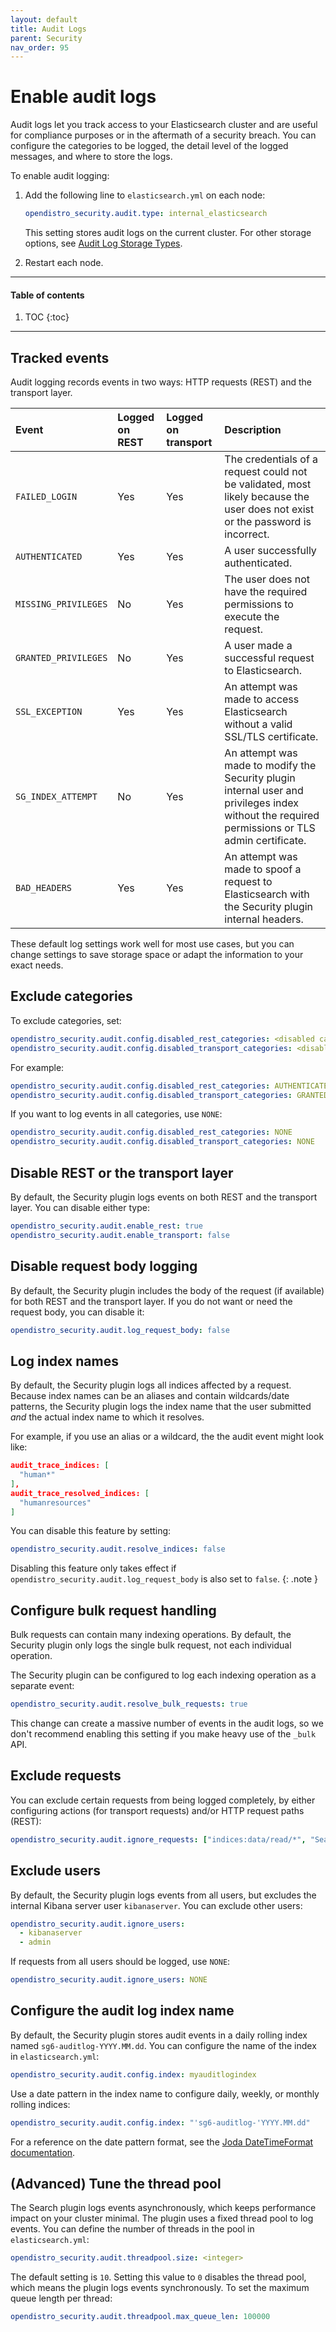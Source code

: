```yaml
---
layout: default
title: Audit Logs
parent: Security
nav_order: 95
---
```


# Enable audit logs

Audit logs let you track access to your Elasticsearch cluster and are useful for compliance purposes or in the aftermath of a security breach. You can configure the categories to be logged, the detail level of the logged messages, and where to store the logs.

To enable audit logging:

1. Add the following line to `elasticsearch.yml` on each node:

   ```yml
   opendistro_security.audit.type: internal_elasticsearch
   ```

   This setting stores audit logs on the current cluster. For other storage options, see [Audit Log Storage Types](../storage-types).

2. Restart each node.


---

#### Table of contents
1. TOC
{:toc}


---

## Tracked events

Audit logging records events in two ways: HTTP requests (REST) and the transport layer.

Event | Logged on REST | Logged on transport | Description
:--- | :--- | :--- | :---
`FAILED_LOGIN` | Yes | Yes | The credentials of a request could not be validated, most likely because the user does not exist or the password is incorrect.
`AUTHENTICATED` | Yes | Yes | A user successfully authenticated.
`MISSING_PRIVILEGES` | No | Yes | The user does not have the required permissions to execute the request.
`GRANTED_PRIVILEGES` | No | Yes | A user made a successful request to Elasticsearch.
`SSL_EXCEPTION` | Yes | Yes | An attempt was made to access Elasticsearch without a valid SSL/TLS certificate.
`SG_INDEX_ATTEMPT` | No | Yes | An attempt was made to modify the Security plugin internal user and privileges index without the required permissions or TLS admin certificate.
`BAD_HEADERS` | Yes | Yes | An attempt was made to spoof a request to Elasticsearch with the Security plugin internal headers.

These default log settings work well for most use cases, but you can change settings to save storage space or adapt the information to your exact needs.


## Exclude categories

To exclude categories, set:

```yml
opendistro_security.audit.config.disabled_rest_categories: <disabled categories>
opendistro_security.audit.config.disabled_transport_categories: <disabled categories>
```

For example:

```yml
opendistro_security.audit.config.disabled_rest_categories: AUTHENTICATED, SG_INDEX_ATTEMPT
opendistro_security.audit.config.disabled_transport_categories: GRANTED_PRIVILEGES
```

If you want to log events in all categories, use `NONE`:

```yml
opendistro_security.audit.config.disabled_rest_categories: NONE
opendistro_security.audit.config.disabled_transport_categories: NONE
```


## Disable REST or the transport layer

By default, the Security plugin logs events on both REST and the transport layer. You can disable either type:

```yml
opendistro_security.audit.enable_rest: true
opendistro_security.audit.enable_transport: false
```


## Disable request body logging

By default, the Security plugin includes the body of the request (if available) for both REST and the transport layer. If you do not want or need the request body, you can disable it:

```yml
opendistro_security.audit.log_request_body: false
```


## Log index names

By default, the Security plugin logs all indices affected by a request. Because index names can be an aliases and contain wildcards/date patterns, the Security plugin logs the index name that the user submitted *and* the actual index name to which it resolves.

For example, if you use an alias or a wildcard, the the audit event might look like:

```json
audit_trace_indices: [
  "human*"
],
audit_trace_resolved_indices: [
  "humanresources"
]
```

You can disable this feature by setting:

```yml
opendistro_security.audit.resolve_indices: false
```

Disabling this feature only takes effect if `opendistro_security.audit.log_request_body` is also set to `false`.
{: .note }


## Configure bulk request handling

Bulk requests can contain many indexing operations. By default, the Security plugin only logs the single bulk request, not each individual operation.

The Security plugin can be configured to log each indexing operation as a separate event:

```yml
opendistro_security.audit.resolve_bulk_requests: true
```

This change can create a massive number of events in the audit logs, so we don't recommend enabling this setting if you make heavy use of the `_bulk` API.


## Exclude requests

You can exclude certain requests from being logged completely, by either configuring actions (for transport requests) and/or HTTP request paths (REST):

```yml
opendistro_security.audit.ignore_requests: ["indices:data/read/*", "SearchRequest"]
```


## Exclude users

By default, the Security plugin logs events from all users, but excludes the internal Kibana server user `kibanaserver`. You can exclude other users:

```yml
opendistro_security.audit.ignore_users:
  - kibanaserver
  - admin
```

If requests from all users should be logged, use `NONE`:

```yml
opendistro_security.audit.ignore_users: NONE
```


## Configure the audit log index name

By default, the Security plugin stores audit events in a daily rolling index named `sg6-auditlog-YYYY.MM.dd`. You can configure the name of the index in `elasticsearch.yml`:

```yml
opendistro_security.audit.config.index: myauditlogindex
```

Use a date pattern in the index name to configure daily, weekly, or monthly rolling indices:

```yml
opendistro_security.audit.config.index: "'sg6-auditlog-'YYYY.MM.dd"
```

For a reference on the date pattern format, see the [Joda DateTimeFormat documentation](http://www.joda.org/joda-time/apidocs/org/joda/time/format/DateTimeFormat.html).


## (Advanced) Tune the thread pool

The Search plugin logs events asynchronously, which keeps performance impact on your cluster minimal. The plugin uses a fixed thread pool to log events. You can define the number of threads in the pool in `elasticsearch.yml`:

```yml
opendistro_security.audit.threadpool.size: <integer>
```

The default setting is `10`. Setting this value to `0` disables the thread pool, which means the plugin logs events synchronously. To set the maximum queue length per thread:

```yml
opendistro_security.audit.threadpool.max_queue_len: 100000
```
